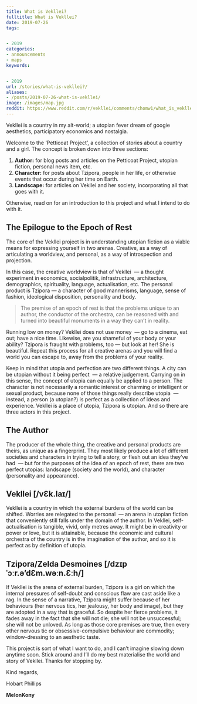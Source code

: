 ```yaml
---
title: What is Vekllei?
fulltitle: What is Vekllei?
date: 2019-07-26
tags:


- 2019
categories:
- announcements
- maps
keywords:


- 2019
url: /stories/what-is-vekllei?/
aliases:
- /posts/2019-07-26-what-is-vekllei/
image: /images/map.jpg
reddit: https://www.reddit.com/r/vekllei/comments/chomw1/what_is_vekllei/
---
```

Vekllei is a country in my alt-world; a utopian fever dream of googie aesthetics, participatory economics and nostalgia.

Welcome to the ‘Petticoat Project’, a collection of stories about a country and a girl. The concept is broken down into three sections:

1. **Author:** for blog posts and articles on the Petticoat Project, utopian fiction, personal news item, etc.
2. **Character:** for posts about Tzipora, people in her life, or otherwise events that occur during her time on Earth.
3. **Landscape:** for articles on Vekllei and her society, incorporating all that goes with it.

Otherwise, read on for an introduction to this project and what I intend to do with it.

## The Epilogue to the Epoch of Rest

The core of the Vekllei project is in understanding utopian fiction as a viable means for expressing yourself in two arenas. Creative, as a way of articulating a worldview, and personal, as a way of introspection and projection.

In this case, the creative worldview is that of Vekllei  — a thought experiment in economics, socialpolitik, infrastructure, architecture, demographics, spirituality, language, actualisation, etc. The personal product is Tzipora — a character of good mannerisms, language, sense of fashion, ideological disposition, personality and body.

>The premise of an epoch of rest is that the problems unique to an author, the conductor of the orchestra, can be reasoned with and turned into beautiful monuments in a way they can’t in reality.

Running low on money? Vekllei does not use money  — go to a cinema, eat out; have a nice time. Likewise, are you shameful of your body or your ability? Tzipora is fraught with problems, too — but look at her! She is beautiful. Repeat this process for all creative arenas and you will find a world you can escape to, away from the problems of your reality.

Keep in mind that utopia and perfection are two different things. A city can be utopian without it being perfect  — a relative judgement. Carrying on in this sense, the concept of utopia can equally be applied to a person. The character is not necessarily a romantic interest or charming or intelligent or sexual product, because none of those things really describe utopia  — instead, a person (a utopian?) is perfect as a collection of ideas and experience. Vekllei is a place of utopia, Tzipora is utopian. And so there are three actors in this project.

## The Author

The producer of the whole thing, the creative and personal products are theirs, as unique as a fingerprint. They most likely produce a lot of different societies and characters in trying to tell a story, or flesh out an idea they’ve had  — but for the purposes of the idea of an epoch of rest, there are two perfect utopias: landscape (society and the world), and character (personality and appearance).

## Vekllei [/vƐk.laɪ/]

Vekllei is a country in which the external burdens of the world can be shifted. Worries are relegated to the personal  — an arena in utopian fiction that conveniently still falls under the domain of the author. In Vekllei, self-actualisation is tangible, vivid, only metres away. It might be in creativity or power or love, but it is attainable, because the economic and cultural orchestra of the country is in the imagination of the author, and so it is perfect as by definition of utopia.

## Tzipora/Zelda Desmoines [/dzɪpˈɔːr.ə’dƐm.wəːn.Ɛːh/]

If Vekllei is the arena of external burden, Tzipora is a girl on which the internal pressures of self-doubt and conscious flaw are cast aside like a rag. In the sense of a narrative, Tzipora might suffer because of her behaviours (her nervous tics, her jealousy, her body and image), but they are adopted in a way that is graceful. So despite her fierce problems, it fades away in the fact that she will not die; she will not be unsuccessful; she will not be unloved. As long as those core premises are true, then every other nervous tic or obsessive-compulsive behaviour are commodity; window-dressing to an aesthetic taste.

This project is sort of what I want to do, and I can’t imagine slowing down anytime soon. Stick around and I’ll do my best materialise the world and story of Vekllei. Thanks for stopping by.

Kind regards,

Hobart Phillips

**MelonKony**
